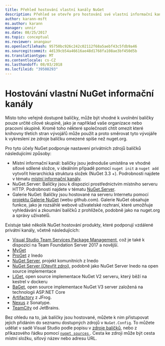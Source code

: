 ```yaml
---
title: Přehled hostování vlastní kanály NuGet
description: Přehled se otevře pro hostování své vlastní informační kanály balíčků NuGet nebo v galeriích místně nebo vzdáleně.
author: karann-msft
ms.author: karann
manager: unnir
ms.date: 08/25/2017
ms.topic: conceptual
ms.reviewer: anangaur
ms.openlocfilehash: 95750bc926c242c02112f68a5aebf43c5fdb9a46
ms.sourcegitcommit: 4d139cb54a46616ae48d1768fa108ae3bf450d5b
ms.translationtype: MT
ms.contentlocale: cs-CZ
ms.lasthandoff: 08/03/2018
ms.locfileid: "39508293"
---
```

# <a name="hosting-your-own-nuget-feeds"></a>Hostování vlastní NuGet informační kanály

Místo toho veřejně dostupné balíčky, může být vhodné k uvolnění balíčky pouze určité cílové skupině, jako je například vaše organizace nebo pracovní skupině. Kromě toho některé společnosti chtít omezit které knihovny třetích stran vývojářů může použít a proto směrovat tyto vývojáře k vykreslení ze zdroje balíčku omezené spíše než nuget.org.

Pro tyto účely NuGet podporuje nastavení privátních zdrojů balíčků následujícími způsoby:

- Místní informační kanál: balíčky jsou jednoduše umístěna ve vhodné síťové sdílené složce, v ideálním případě pomocí `nuget init` a `nuget add` vytvořit hierarchická struktura složek (NuGet 3.3 +). Podrobnosti najdete v tématu [místní informační kanály](../hosting-packages/local-feeds.md).
- NuGet.Server: Balíčky jsou k dispozici prostřednictvím místního serveru HTTP. Podrobnosti najdete v tématu [NuGet.Server](../hosting-packages/nuget-server.md).
- Galerie NuGet: Balíčky jsou hostované na serveru Internetu pomocí [projektu Galerie NuGet](https://github.com/NuGet/NuGetGallery#build-and-run-the-gallery-in-arbitrary-number-easy-steps) (webu github.com). Galerie NuGet obsahuje funkce, jako je rozsáhlé webové uživatelské rozhraní, které umožňuje vyhledávání a zkoumání balíčků z prohlížeče, podobně jako na nuget.org a správy uživatelů.

Existuje také několik NuGet hostování produkty, které podporují vzdálené privátní kanály, včetně následujících:

- [Visual Studio Team Services Package Management](https://www.visualstudio.com/docs/package/nuget/publish), což je také k dispozici na Team Foundation Server 2017 a novější.
- [MyGet](http://myget.org)
- [ProGet](http://inedo.com/proget) z Inedo
- [NuGet Server](http://nugetserver.net/), projekt komunitních z Inedo
- [NuGet Server (Otevřít zdroj)](http://nuget-server.net), podobně jako NuGet Server Inedo na open source implementace
- [LiGet](https://github.com/ai-traders/liget), open source implementace NuGet V2 serveru, který běží na kestrel v dockeru
- [BaGet](https://github.com/loic-sharma/BaGet), open source implementace NuGet V3 server založená na technologii ASP.NET Core
- [Artifactory](https://www.jfrog.com/artifactory/) z JFrog.
- [Nexus](http://www.sonatype.org/nexus/) z Sonatype.
- [TeamCity](https://www.jetbrains.com/teamcity/) od JetBrains.

Bez ohledu na to, jak balíčky jsou hostované, můžete k nim přistupovat jejich přidáním do seznamu dostupných zdrojů v `NuGet.Config`. To můžete udělat v sadě Visual Studio podle popisu v [zdroje balíčků](../tools/package-manager-ui.md#package-sources), nebo z příkazového řádku pomocí [ `nuget sources` ](../tools/cli-ref-sources.md). Cesta ke zdroji může být cesta místní složku, síťový název nebo adresu URL.
